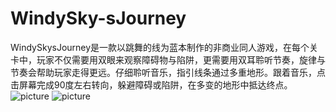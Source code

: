 # WindySky-sJourney
WindySkysJourney是一款以跳舞的线为蓝本制作的非商业同人游戏，在每个关卡中，玩家不仅需要用双眼来观察障碍物与陷阱，更需要用双耳聆听节奏，旋律与节奏会帮助玩家走得更远。仔细聆听音乐，指引线条通过多重地形。跟着音乐，点击屏幕完成90度左右转向，躲避障碍或陷阱，在多变的地形中抵达终点。
![](/img/screenshot20240917171644.jpg "picture")
![](/img/screenshot20240917171659.jpg "picture")
